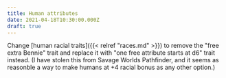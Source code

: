 ```yaml
---
title: Human attributes
date: 2021-04-18T10:30:00.000Z
draft: true
---
```


Change [human racial traits]({{< relref "races.md" >}}) to remove the "free extra Bennie" trait and replace it with "one free attribute starts at d6" trait instead. (I have stolen this from Savage Worlds Pathfinder, and it seems as reasonble a way to make humans at +4 racial bonus as any other option.)
<!--more-->